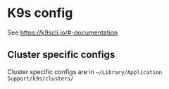 # K9s config

See https://k9scli.io/#-documentation

## Cluster specific configs

Cluster specific configs are in `~/Library/Application Support/k9s/clusters/`
